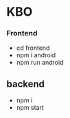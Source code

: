 # KBO

### Frontend
- cd frontend
- npm i android
- npm run android

## backend
-  npm i
- npm start